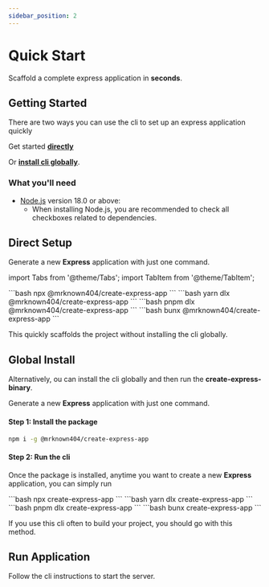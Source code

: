 ```yaml
---
sidebar_position: 2
---
```


# Quick Start

Scaffold a complete express application in **seconds**.

## Getting Started

There are two ways you can use the cli to set up an express application quickly

Get started **[directly](#direct-setup)**

Or **[install cli globally](#global-install)**.

### What you'll need

- [Node.js](https://nodejs.org/en/download/) version 18.0 or above:
  - When installing Node.js, you are recommended to check all checkboxes related to dependencies.

## Direct Setup

Generate a new **Express** application with just one command.

import Tabs from '@theme/Tabs';
import TabItem from '@theme/TabItem';

<Tabs>
  <TabItem value="npm" label="npm" default>
  ```bash
  npx @mrknown404/create-express-app <app-name>
  ```
  </TabItem>
  <TabItem value="yarn" label="yarn" default>
  ```bash
  yarn dlx @mrknown404/create-express-app <app-name>
  ```
  </TabItem>
  <TabItem value="pnpm" label="pnpm" default>
  ```bash
  pnpm dlx @mrknown404/create-express-app <app-name>
  ```
  </TabItem>
  <TabItem value="bun" label="bun" default>
  ```bash
  bunx @mrknown404/create-express-app <app-name>
  ```
  </TabItem>
</Tabs>

This quickly scaffolds the project without installing the cli globally.

## Global Install

Alternatively, ou can install the cli globally and then run the **create-express-binary**.

Generate a new **Express** application with just one command.

#### Step 1: Install the package

```bash
npm i -g @mrknown404/create-express-app
```

#### Step 2: Run the cli

Once the package is installed, anytime you want to create a new **Express** application, you can simply run

<Tabs>
  <TabItem value="npm" label="npm" default>
  ```bash
  npx create-express-app <app-name>
  ```
  </TabItem>
  <TabItem value="yarn" label="yarn" default>
  ```bash
  yarn dlx create-express-app <app-name>
  ```
  </TabItem>
  <TabItem value="pnpm" label="pnpm" default>
  ```bash
  pnpm dlx create-express-app <app-name>
  ```
  </TabItem>
  <TabItem value="bun" label="bun" default>
  ```bash
  bunx create-express-app <app-name>
  ```
  </TabItem>
</Tabs>

If you use this cli often to build your project, you should go with this method.

## Run Application

Follow the cli instructions to start the server.
